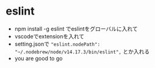 # eslint
- npm install -g eslint でeslintをグローバルに入れて
- vscodeでextensionを入れて
- setting.jsonで `"eslint.nodePath": "~/.nodebrew/node/v14.17.3/bin/eslint",` とか入れる
- you are good to go